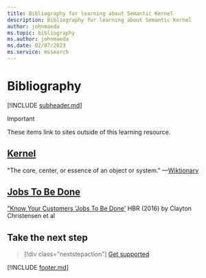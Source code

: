 ```yaml
---
title: Bibliography for learning about Semantic Kernel
description: Bibliography for learning about Semantic Kernel
author: johnmaeda
ms.topic: bibliography
ms.author: johnmaeda
ms.date: 02/07/2023
ms.service: mssearch
---
```

# Bibliography

[!INCLUDE [subheader.md](../includes/pat_medium.md)]

> [!IMPORTANT]
> These items link to sites outside of this learning resource.

## [Kernel](/semantic-kernel/concepts-sk/kernel)
"The core, center, or essence of an object or system." —[Wiktionary](https://en.wiktionary.org/wiki/kernel)

## [Jobs To Be Done](/semantic-kernel/concepts-sk/planner)
["Know Your Customers 'Jobs To Be Done'](https://hbr.org/2016/09/know-your-customers-jobs-to-be-done) HBR (2016) by Clayton Christensen et al

## Take the next step

> [!div class="nextstepaction"]
> [Get supported](/semantic-kernel/support)

[!INCLUDE [footer.md](../includes/footer.md)]